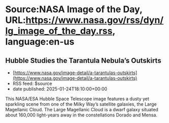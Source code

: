 # Source:NASA Image of the Day, URL:https://www.nasa.gov/rss/dyn/lg_image_of_the_day.rss, language:en-us

## Hubble Studies the Tarantula Nebula’s Outskirts
 - [https://www.nasa.gov/image-detail/a-tarantulas-outskirts](https://www.nasa.gov/image-detail/a-tarantulas-outskirts)
 - RSS feed: $source
 - date published: 2025-01-24T18:10:00+00:00

This NASA/ESA Hubble Space Telescope image features a dusty yet sparkling scene from one of the Milky Way’s satellite galaxies, the Large Magellanic Cloud. The Large Magellanic Cloud is a dwarf galaxy situated about 160,000 light-years away in the constellations Dorado and Mensa.

